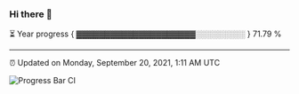 ### Hi there 👋

⏳ Year progress { ▓▓▓▓▓▓▓▓▓▓▓▓▓▓▓▓▓▓▓▓▓░░░░░░░░░ } 71.79 %

---

⏰ Updated on Monday, September 20, 2021, 1:11 AM UTC

![Progress Bar CI](https://github.com/arthurbuhl/arthurbuhl/workflows/Progress%20Bar%20CI/badge.svg)
